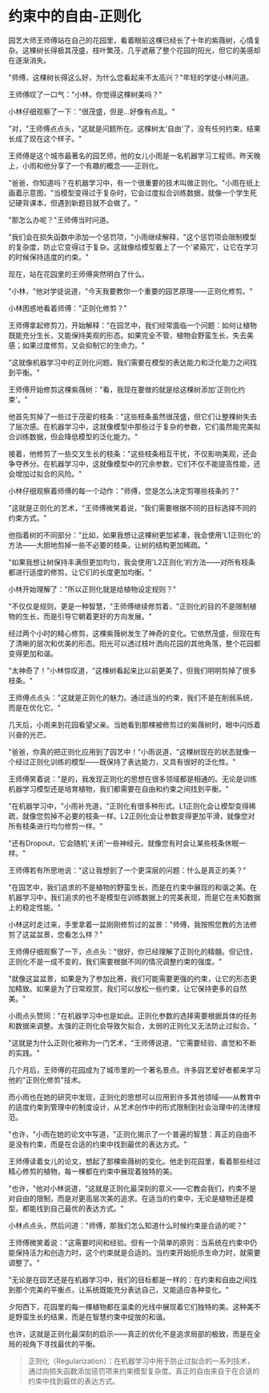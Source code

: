 # 约束中的自由-正则化

园艺大师王师傅站在自己的花园里，看着眼前这棵已经长了十年的紫薇树，心情复杂。这棵树长得极其茂盛，枝叶繁茂，几乎遮蔽了整个花园的阳光，但它的美感却在逐渐消失。

"师傅，这棵树长得这么好，为什么您看起来不太高兴？"年轻的学徒小林问道。

王师傅叹了一口气："小林，你觉得这棵树美吗？"

小林仔细观察了一下："很茂盛，但是...好像有点乱。"

"对，"王师傅点点头，"这就是问题所在。这棵树太'自由'了，没有任何约束，结果长成了现在这个样子。"

王师傅是这个城市最著名的园艺师，他的女儿小雨是一名机器学习工程师。昨天晚上，小雨和他分享了一个有趣的概念——正则化。

"爸爸，你知道吗？在机器学习中，有一个很重要的技术叫做正则化。"小雨在纸上画着示意图，"当模型变得过于复杂时，它会过度拟合训练数据，就像一个学生死记硬背课本，但遇到新题目就不会做了。"

"那怎么办呢？"王师傅当时问道。

"我们会在损失函数中添加一个惩罚项，"小雨继续解释，"这个惩罚项会限制模型的复杂度，防止它变得过于复杂。这就像给模型戴上了一个'紧箍咒'，让它在学习的时候保持适度的约束。"

现在，站在花园里的王师傅突然明白了什么。

"小林，"他对学徒说道，"今天我要教你一个重要的园艺原理——正则化修剪。"

小林困惑地看着师傅："正则化修剪？"

王师傅拿起修剪刀，开始解释："在园艺中，我们经常面临一个问题：如何让植物既能充分生长，又能保持美观的形态。如果完全不管，植物会野蛮生长，失去美感；如果过度修剪，又会抑制它的生命力。"

"这就像机器学习中的正则化问题。我们需要在模型的表达能力和泛化能力之间找到平衡。"

王师傅开始修剪这棵紫薇树："看，我现在要做的就是给这棵树添加'正则化约束'。"

他首先剪掉了一些过于茂密的枝条："这些枝条虽然很茂盛，但它们让整棵树失去了层次感。在机器学习中，这就像模型中那些过于复杂的参数，它们虽然能完美拟合训练数据，但会降低模型的泛化能力。"

接着，他修剪了一些交叉生长的枝条："这些枝条相互干扰，不仅影响美观，还会争夺养分。在机器学习中，这就像模型中的冗余参数，它们不仅不能提高性能，还会增加过拟合的风险。"

小林仔细观察着师傅的每一个动作："师傅，您是怎么决定剪哪些枝条的？"

"这就是正则化的艺术，"王师傅微笑着说，"我们需要根据不同的目标选择不同的约束方式。"

他指着树的不同部分："比如，如果我想让这棵树更加紧凑，我会使用'L1正则化'的方法——大胆地剪掉一些不必要的枝条，让树的结构更加稀疏。"

"如果我想让树保持丰满但更加均匀，我会使用'L2正则化'的方法——对所有枝条都进行适度的修剪，让它们的长度更加均衡。"

小林开始理解了："所以正则化就是给植物设定规则？"

"不仅仅是规则，更是一种智慧，"王师傅继续修剪着，"正则化的目的不是限制植物的生长，而是引导它朝着更好的方向发展。"

经过两个小时的精心修剪，这棵紫薇树发生了神奇的变化。它依然茂盛，但现在有了清晰的层次和优美的形态。阳光可以透过枝叶洒向花园的其他角落，整个花园都变得更加和谐。

"太神奇了！"小林惊叹道，"这棵树看起来比以前更美了，但我们明明剪掉了很多枝条。"

王师傅点点头："这就是正则化的魅力。通过适当的约束，我们不是在削弱系统，而是在优化它。"

几天后，小雨来到花园看望父亲。当她看到那棵被修剪过的紫薇树时，眼中闪烁着兴奋的光芒。

"爸爸，你真的把正则化应用到了园艺中！"小雨说道，"这棵树现在的状态就像一个经过正则化训练的模型——既保持了表达能力，又具有很好的泛化性。"

王师傅笑着说："是的，我发现正则化的思想在很多领域都是相通的。无论是训练机器学习模型还是培育植物，我们都需要在自由和约束之间找到平衡。"

"在机器学习中，"小雨补充道，"正则化有很多种形式。L1正则化会让模型变得稀疏，就像您剪掉不必要的枝条一样。L2正则化会让参数变得更加平滑，就像您对所有枝条进行均匀修剪一样。"

"还有Dropout，它会随机'关闭'一些神经元，就像您有时会让某些枝条休眠一样。"

王师傅若有所思地说："这让我想到了一个更深层的问题：什么是真正的美？"

"在园艺中，我们追求的不是植物的野蛮生长，而是在约束中展现的和谐之美。在机器学习中，我们追求的也不是模型在训练数据上的完美表现，而是它在未知数据上的稳定性能。"

小林这时走过来，手里拿着一盆刚刚修剪过的盆景："师傅，我按照您教的方法修剪了这盆盆景，您看怎么样？"

王师傅仔细观察了一下，点点头："很好，你已经理解了正则化的精髓。但记住，正则化不是一成不变的，我们需要根据不同的情况调整约束的强度。"

"就像这盆盆景，如果是为了参加比赛，我们可能需要更强的约束，让它的形态更加精致。如果是为了日常观赏，我们可以放松一些约束，让它保持更多的自然美。"

小雨点头赞同："在机器学习中也是如此。正则化参数的选择需要根据具体的任务和数据来调整。太强的正则化会导致欠拟合，太弱的正则化又无法防止过拟合。"

"这就是为什么正则化被称为一门艺术，"王师傅说道，"它需要经验、直觉和不断的实践。"

几个月后，王师傅的花园成为了城市里的一个著名景点。许多园艺爱好者都来学习他的"正则化修剪"技术。

而小雨也在她的研究中发现，正则化的思想可以应用到许多其他领域——从教育中的适度约束到管理中的制度设计，从艺术创作中的形式限制到社会治理中的法律规范。

"也许，"小雨在她的论文中写道，"正则化揭示了一个普遍的智慧：真正的自由不是没有约束，而是在合适的约束中找到最优的表达方式。"

王师傅读着女儿的论文，想起了那棵紫薇树的变化。他走到花园里，看着那些经过精心修剪的植物，每一棵都在约束中展现着独特的美。

"也许，"他对小林说道，"这就是正则化最深刻的意义——它教会我们，约束不是对自由的限制，而是对更高层次美的追求。在适当的约束中，无论是植物还是模型，都能找到自己最优的表达方式。"

小林点点头，然后问道："师傅，那我们怎么知道什么时候约束是合适的呢？"

王师傅微笑着说："这需要时间和经验。但有一个简单的原则：当系统在约束中仍能保持活力和创造力时，这个约束就是合适的。当约束开始扼杀生命力时，就需要调整了。"

"无论是在园艺还是在机器学习中，我们的目标都是一样的：在约束和自由之间找到那个完美的平衡点，让系统既能充分表达自己，又能适应各种变化。"

夕阳西下，花园里的每一棵植物都在温柔的光线中展现着它们独特的美。这种美不是野蛮生长的结果，而是在智慧约束中绽放的和谐。

也许，这就是正则化最深刻的启示——真正的优化不是追求局部的极致，而是在全局的视角下寻找最优的平衡。

> 正则化（Regularization）：在机器学习中用于防止过拟合的一系列技术，通过向损失函数添加惩罚项来约束模型复杂度。真正的自由来自于在合适的约束中找到最优的表达方式。 